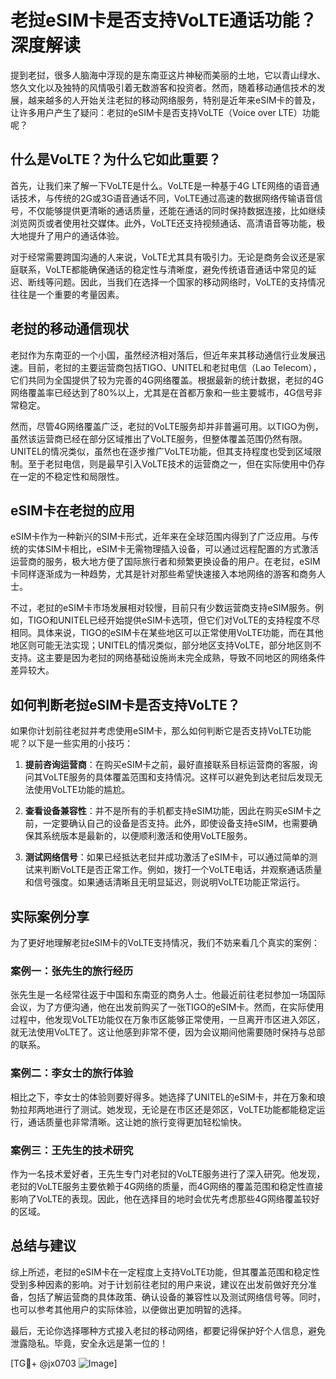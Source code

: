 # 老挝eSIM卡是否支持VoLTE通话功能？深度解读

提到老挝，很多人脑海中浮现的是东南亚这片神秘而美丽的土地，它以青山绿水、悠久文化以及独特的风情吸引着无数游客和投资者。然而，随着移动通信技术的发展，越来越多的人开始关注老挝的移动网络服务，特别是近年来eSIM卡的普及，让许多用户产生了疑问：老挝的eSIM卡是否支持VoLTE（Voice over LTE）功能呢？

## 什么是VoLTE？为什么它如此重要？

首先，让我们来了解一下VoLTE是什么。VoLTE是一种基于4G LTE网络的语音通话技术，与传统的2G或3G语音通话不同，VoLTE通过高速的数据网络传输语音信号，不仅能够提供更清晰的通话质量，还能在通话的同时保持数据连接，比如继续浏览网页或者使用社交媒体。此外，VoLTE还支持视频通话、高清语音等功能，极大地提升了用户的通话体验。

对于经常需要跨国沟通的人来说，VoLTE尤其具有吸引力。无论是商务会议还是家庭联系，VoLTE都能确保通话的稳定性与清晰度，避免传统语音通话中常见的延迟、断线等问题。因此，当我们在选择一个国家的移动网络时，VoLTE的支持情况往往是一个重要的考量因素。

## 老挝的移动通信现状

老挝作为东南亚的一个小国，虽然经济相对落后，但近年来其移动通信行业发展迅速。目前，老挝的主要运营商包括TIGO、UNITEL和老挝电信（Lao Telecom），它们共同为全国提供了较为完善的4G网络覆盖。根据最新的统计数据，老挝的4G网络覆盖率已经达到了80%以上，尤其是在首都万象和一些主要城市，4G信号非常稳定。

然而，尽管4G网络覆盖广泛，老挝的VoLTE服务却并非普遍可用。以TIGO为例，虽然该运营商已经在部分区域推出了VoLTE服务，但整体覆盖范围仍然有限。UNITEL的情况类似，虽然也在逐步推广VoLTE功能，但其支持程度也受到区域限制。至于老挝电信，则是最早引入VoLTE技术的运营商之一，但在实际使用中仍存在一定的不稳定性和局限性。

## eSIM卡在老挝的应用

eSIM卡作为一种新兴的SIM卡形式，近年来在全球范围内得到了广泛应用。与传统的实体SIM卡相比，eSIM卡无需物理插入设备，可以通过远程配置的方式激活运营商的服务，极大地方便了国际旅行者和频繁更换设备的用户。在老挝，eSIM卡同样逐渐成为一种趋势，尤其是针对那些希望快速接入本地网络的游客和商务人士。

不过，老挝的eSIM卡市场发展相对较慢，目前只有少数运营商支持eSIM服务。例如，TIGO和UNITEL已经开始提供eSIM卡选项，但它们对VoLTE的支持程度不尽相同。具体来说，TIGO的eSIM卡在某些地区可以正常使用VoLTE功能，而在其他地区则可能无法实现；UNITEL的情况类似，部分地区支持VoLTE，部分地区则不支持。这主要是因为老挝的网络基础设施尚未完全成熟，导致不同地区的网络条件差异较大。

## 如何判断老挝eSIM卡是否支持VoLTE？

如果你计划前往老挝并考虑使用eSIM卡，那么如何判断它是否支持VoLTE功能呢？以下是一些实用的小技巧：

1. **提前咨询运营商**：在购买eSIM卡之前，最好直接联系目标运营商的客服，询问其VoLTE服务的具体覆盖范围和支持情况。这样可以避免到达老挝后发现无法使用VoLTE功能的尴尬。

2. **查看设备兼容性**：并不是所有的手机都支持eSIM功能，因此在购买eSIM卡之前，一定要确认自己的设备是否支持。此外，即使设备支持eSIM，也需要确保其系统版本是最新的，以便顺利激活和使用VoLTE服务。

3. **测试网络信号**：如果已经抵达老挝并成功激活了eSIM卡，可以通过简单的测试来判断VoLTE是否正常工作。例如，拨打一个VoLTE电话，并观察通话质量和信号强度。如果通话清晰且无明显延迟，则说明VoLTE功能正常运行。

## 实际案例分享

为了更好地理解老挝eSIM卡的VoLTE支持情况，我们不妨来看几个真实的案例：

### 案例一：张先生的旅行经历

张先生是一名经常往返于中国和东南亚的商务人士。他最近前往老挝参加一场国际会议，为了方便沟通，他在出发前购买了一张TIGO的eSIM卡。然而，在实际使用过程中，他发现VoLTE功能仅在万象市区能够正常使用，一旦离开市区进入郊区，就无法使用VoLTE了。这让他感到非常不便，因为会议期间他需要随时保持与总部的联系。

### 案例二：李女士的旅行体验

相比之下，李女士的体验则要好得多。她选择了UNITEL的eSIM卡，并在万象和琅勃拉邦两地进行了测试。她发现，无论是在市区还是郊区，VoLTE功能都能稳定运行，通话质量也非常清晰。这让她的旅行变得更加轻松愉快。

### 案例三：王先生的技术研究

作为一名技术爱好者，王先生专门对老挝的VoLTE服务进行了深入研究。他发现，老挝的VoLTE服务主要依赖于4G网络的质量，而4G网络的覆盖范围和稳定性直接影响了VoLTE的表现。因此，他在选择目的地时会优先考虑那些4G网络覆盖较好的区域。

## 总结与建议

综上所述，老挝的eSIM卡在一定程度上支持VoLTE功能，但其覆盖范围和稳定性受到多种因素的影响。对于计划前往老挝的用户来说，建议在出发前做好充分准备，包括了解运营商的具体政策、确认设备的兼容性以及测试网络信号等。同时，也可以参考其他用户的实际体验，以便做出更加明智的选择。

最后，无论你选择哪种方式接入老挝的移动网络，都要记得保护好个人信息，避免泄露隐私。毕竟，安全永远是第一位的！

[TG💪+ @jx0703 ![Image](https://github.com/user-attachments/assets/dbca1d08-cadb-493c-b0ec-ad6f7a83f270)]
